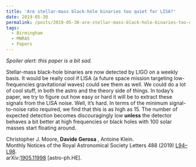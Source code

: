 ```yaml
---
title: 'Are stellar-mass black-hole binaries too quiet for LISA?'
date: 2019-05-30
permalink: /posts/2019-05-30-are-stellar-mass-black-hole-binaries-too-quiet-for-lisa
tags:
  - Birmingham
  - MNRAS
  - Papers
---
```


_Spoiler alert: this paper is a bit sad._

Stellar-mass black-hole binaries are now detected by LIGO on a weekly basis. It would be really cool if LISA (a future space mission targeting low-frequencies gravitational waves) could see them as well. We could do a lot of cool stuff, in both the astro and the theory side of things. In today’s paper, we try to figure out how easy or hard it will be to extract these signals from the LISA noise. Well, it’s hard. In terms of the minimum signal-to-noise ratio required, we find that this is as high as 15. The number of expected detection becomes discouragingly low **unless** the detector behaves a bit better at high frequencies or black holes with 100 solar masses start floating around.

Christopher J. Moore, **Davide Gerosa** , Antoine Klein.  
Monthly Notices of the Royal Astronomical Society Letters 488 (2019) [L94–L98](<https://academic.oup.com/mnrasl/article/488/1/L94/5526222>).  
arXiv:[1905.11998](<http://arxiv.org/abs/arXiv:1905.11998>) [astro-ph.HE].

